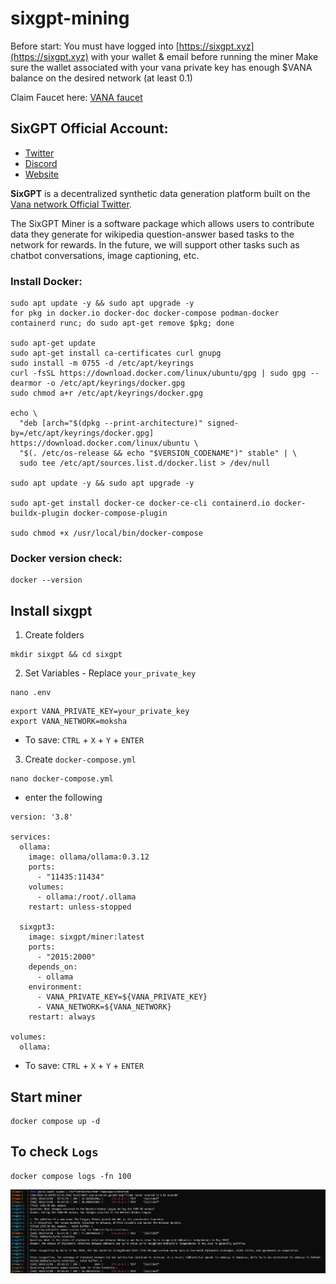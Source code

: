 # sixgpt-mining

Before start:
You must have logged into [https://sixgpt.xyz](https://sixgpt.xyz) with your wallet & email before running the miner
Make sure the wallet associated with your vana private key has enough $VANA balance on the desired network (at least 0.1) 


Claim Faucet here: [VANA faucet](https://faucet.vana.org/moksha)


## SixGPT Official Account:
- [Twitter](https://x.com/sixgpt)
- [Discord](https://discord.com/invite/4WVt25pbpG)
- [Website](https://sixgpt.xyz/)
  

**SixGPT** is a decentralized synthetic data generation platform built on the [Vana network Official Twitter](https://x.com/withvana).

The SixGPT Miner is a software package which allows users to contribute data they generate for wikipedia question-answer based tasks to the network for rewards. In the future, we will support other tasks such as chatbot conversations, image captioning, etc.


### Install Docker:

```
sudo apt update -y && sudo apt upgrade -y
for pkg in docker.io docker-doc docker-compose podman-docker containerd runc; do sudo apt-get remove $pkg; done

sudo apt-get update
sudo apt-get install ca-certificates curl gnupg
sudo install -m 0755 -d /etc/apt/keyrings
curl -fsSL https://download.docker.com/linux/ubuntu/gpg | sudo gpg --dearmor -o /etc/apt/keyrings/docker.gpg
sudo chmod a+r /etc/apt/keyrings/docker.gpg

echo \
  "deb [arch="$(dpkg --print-architecture)" signed-by=/etc/apt/keyrings/docker.gpg] https://download.docker.com/linux/ubuntu \
  "$(. /etc/os-release && echo "$VERSION_CODENAME")" stable" | \
  sudo tee /etc/apt/sources.list.d/docker.list > /dev/null

sudo apt update -y && sudo apt upgrade -y

sudo apt-get install docker-ce docker-ce-cli containerd.io docker-buildx-plugin docker-compose-plugin

sudo chmod +x /usr/local/bin/docker-compose
```

### Docker version check:
```
docker --version
```

## Install sixgpt

1. Create folders
```
mkdir sixgpt && cd sixgpt
```

2. Set Variables - Replace `your_private_key`
```
nano .env
```
```
export VANA_PRIVATE_KEY=your_private_key
export VANA_NETWORK=moksha
```
- To save: `CTRL` + `X` + `Y` + `ENTER`

3. Create `docker-compose.yml`
```
nano docker-compose.yml
```

- enter the following
```
version: '3.8'

services:
  ollama:
    image: ollama/ollama:0.3.12
    ports:
      - "11435:11434"
    volumes:
      - ollama:/root/.ollama
    restart: unless-stopped
 
  sixgpt3:
    image: sixgpt/miner:latest
    ports:
      - "2015:2000"
    depends_on:
      - ollama
    environment:
      - VANA_PRIVATE_KEY=${VANA_PRIVATE_KEY}
      - VANA_NETWORK=${VANA_NETWORK}
    restart: always

volumes:
  ollama:
```
- To save: `CTRL` + `X` + `Y` + `ENTER`

## Start miner
```
docker compose up -d
```

## To check `Logs`
```
docker compose logs -fn 100
```

![Banner](https://github.com/SKaaalper/sixgpt-mining/blob/main/six.png)
